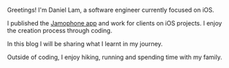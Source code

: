 Greetings! I'm Daniel Lam, a software engineer currently focused on iOS. 

I published the [Jamophone app](https://apps.apple.com/app/id535422655) and work for clients on iOS projects. I enjoy the creation process through coding.

In this blog I will be sharing what I learnt in my journey. 

Outside of coding, I enjoy hiking, running and spending time with my family.
